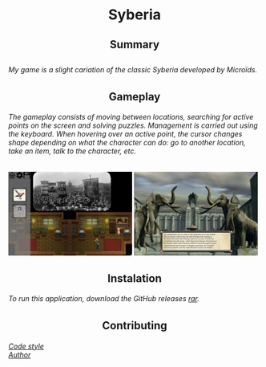 <h1 align="center">Syberia</h1>

<h2 align = "center">Summary<h2>
<h6>My game is a slight cariation of the classic Syberia 
developed by Microïds.</h6>

<h2 align="center"> Gameplay</h2>
<h6>The gameplay consists of moving between locations, 
searching for active points on the screen and solving puzzles.
Management is carried out using the keyboard. When hovering 
over an active point, the cursor changes shape depending on 
what the character can do: go to another location, take an 
item, talk to the character, etc.</h6>

<p>
<img src="sources/for_readme1.png" width=49% alt="picture1">
<img src="sources/for_readme2.png" width = 49% alt="picture2">
</p>

<h2 align="center"> Instalation</h2>
<h6>To run this application, download the GitHub releases
<a href = "https://github.com/Lenson423/Syberia/releases/tag/tmp">rar</a>.</h6>

<h2 align="center">Contributing</h2>
<h6><a href = "https://github.com/yandex/CMICOT/blob/master/CPP_STYLE_GUIDE.md">Code style</a><br>
<a href = "https://github.com/Lenson423">Author</a></h6>
